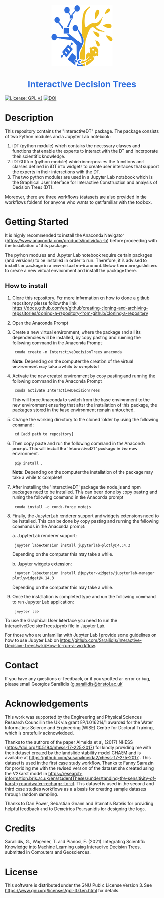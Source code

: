 <p align="center">
    <img width="200" height="200" src="https://github.com/Sarailidis/Interactive-Decision-Trees/blob/main/logo.png">
    <h1 align="center" style="color:rgb(49,112,223);"> Interactive Decision Trees </h1>
</p>

[![License: GPL v3](https://img.shields.io/badge/License-GPLv3-blue.svg)](https://www.gnu.org/licenses/gpl-3.0) [![DOI](https://zenodo.org/badge/355970266.svg)](https://zenodo.org/badge/latestdoi/355970266)

# Description
This repository contains the "InteractiveDT" package. The package consists of two Python modules and a Jupyter Lab notebook:
1. iDT (python module) which contains the necessary classes and functions that enable the experts to interact with the DT and incorporate their scientific knowledge.
2. iDTGUIfun (python module) which incorporates the functions and classes defined in iDT into widgets to create user interfaces that support the experts in their interactions with the DT.
3. The two python modules are used in a Jupyter Lab notebook which is the Graphical User Interface for Interactive Construction and analysis of Decision Trees (DT). 

Moreover, there are three workflows (datasets are also provided in the workflows folders) for anyone who wants to get familiar with the toolbox.


# Getting Started

It is highly recommended to install the Anaconda Navigator (https://www.anaconda.com/products/individual-b) before proceeding with the installation of this package.

The python modules and Jupyter Lab notebook require certain packages (and versions) to be installed in order to run. Therefore, it is advised to install the package in a new virtual environment. Below there are guidelines to create a new virtual environment and install the package there.


## How to install

1. Clone this repository. For more information on how to clone a github repository please follow the link https://docs.github.com/en/github/creating-cloning-and-archiving-repositories/cloning-a-repository-from-github/cloning-a-repository

2. Open the Anaconda Prompt
3. Create a new virtual environment, where the package and all its dependencies will be installed, by copy pasting and running the following command in the Anaconda Prompt:

        conda create -n InteractiveDecisionTrees anaconda
        
    __Note:__ Depending on the computer the creation of the virtual environment may take a while to complete!

4. Activate the new created environment by copy pasting and running the following command in the Anaconda Prompt. 

        conda activate InteractiveDecisionTrees

    This will force Anaconda to switch from the base environment to the new environment ensuring that after the installation of this package, the packages stored in the base environment remain untouched.

5. Change the working directory to the cloned folder by using the following command:

        cd [add path to repository]

6. Then copy paste and run the following command in the Anaconda prompt. This will install the 'InteractiveDT' package in the new environment.

        pip install .
        
    __Note:__ Depending on the computer the installation of the package may take a while to complete!

7. After installing the 'InteractiveDT' package the node.js and npm packages need to be installed. This can been done by copy pasting and runing the following command in the Anaconda prompt

        conda install -c conda-forge nodejs
 
8. Finally, the JupyterLab renderer support and widgets extensions need to be installed. This can be done by copy pasting and running the following commands in the Anaconda prompt:
    
    a. JupyterLab renderer support:
    
        jupyter labextension install jupyterlab-plotly@4.14.3
        
    Depending on the computer this may take a while.

    b. Jupyter widgets extension:
    
        jupyter labextension install @jupyter-widgets/jupyterlab-manager plotlywidget@4.14.3
       
    Depending on the computer this may take a while.
        
9. Once the installation is completed type and run the following command to run Jupyter Lab application:

        jupyter lab

To use the Graphical User Interface you need to run the InteractiveDecisionTrees.ipynb file in Jupyter Lab.

For those who are unfamiliar with Jupyter Lab I provide some guidelines on how to use Jupyter Lab on https://github.com/Sarailidis/Interactive-Decision-Trees/wiki/How-to-run-a-workflow. 

# Contact
If you have any questions or feedback, or if you spotted an error or bug, please email Georgios Sarailidis (g.sarailidis@bristol.ac.uk)


# Acknowledgements
This work was supported by the Engineering and Physical Sciences Research Council in the UK via grant EP/L016214/1 awarded for the Water Informatics: Science and Engineering (WISE) Centre for Doctoral Training, which is gratefully acknowledged.

Thanks to the authors of the paper Almeida et al, (2017) NHESS (https://doi.org/10.5194/nhess-17-225-2017) for kindly providing me with their dataset created by the landslide stability model CHASM and is available at https://github.com/susanalmeida2/nhess-17-225-2017 . This dataset is used in the first case study workflow. 
Thanks to Fanny Sarrazin for providing me with the revised version of the dataset she created using the V2Karst model in https://research-information.bris.ac.uk/en/studentTheses/understanding-the-sensitivity-of-karst-groundwater-recharge-to-cl.  This dataset is used in the second and third case studies workflows as a a basis for creating sample datasets through random sampling.

Thanks to Dan Power, Sebastian Gnann and Stamatis Batelis for providing helpful feedback and to Demetrios Poursanidis for designing the logo.

# Credits
Sarailidis, G., Wagener, T. and Pianosi, F. (2021). Integrating Scientific Knowledge into Machine Learning using Interactive Decision Trees. submitted in Computers and Geosciences.

# License
This software is distributed under the GNU Public License Version 3. See https://www.gnu.org/licenses/gpl-3.0.en.html for details.
